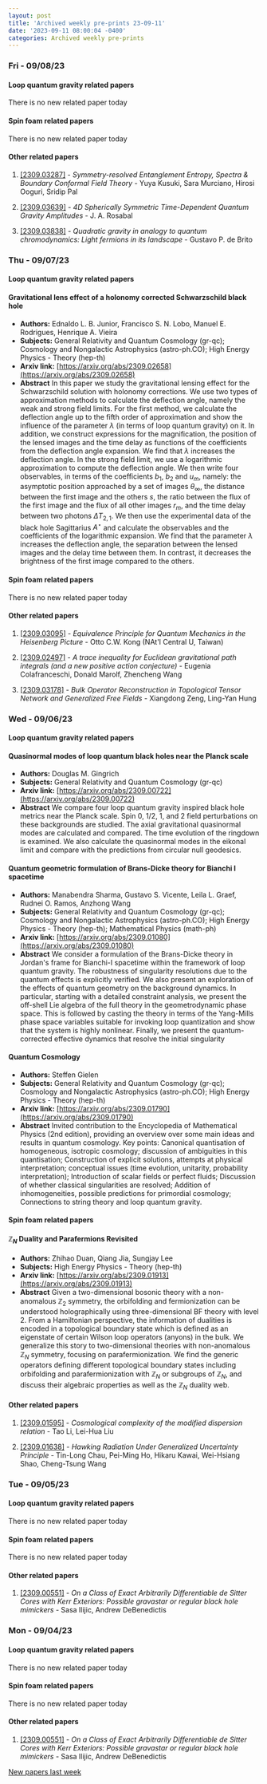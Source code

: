 ```yaml
---
layout: post
title: 'Archived weekly pre-prints 23-09-11'
date: '2023-09-11 08:00:04 -0400'
categories: Archived weekly pre-prints
---
```



### Fri - 09/08/23

#### Loop quantum gravity related papers

There is no new related paper today 

#### Spin foam related papers

There is no new related paper today 



#### Other related papers

1. [[2309.03287]](https://arxiv.org/abs/2309.03287) - *Symmetry-resolved Entanglement Entropy, Spectra & Boundary Conformal  Field Theory* - Yuya Kusuki, Sara Murciano, Hirosi Ooguri, Sridip Pal

1. [[2309.03639]](https://arxiv.org/abs/2309.03639) - *4D Spherically Symmetric Time-Dependent Quantum Gravity Amplitudes* - J. A. Rosabal

1. [[2309.03838]](https://arxiv.org/abs/2309.03838) - *Quadratic gravity in analogy to quantum chromodynamics: Light fermions  in its landscape* - Gustavo P. de Brito



### Thu - 09/07/23

#### Loop quantum gravity related papers

#### **Gravitational lens effect of a holonomy corrected Schwarzschild black  hole**
 - **Authors:** Ednaldo L. B. Junior, Francisco S. N. Lobo, Manuel E. Rodrigues, Henrique A. Vieira
 - **Subjects:** General Relativity and Quantum Cosmology (gr-qc); Cosmology and Nongalactic Astrophysics (astro-ph.CO); High Energy Physics - Theory (hep-th)
 - **Arxiv link:** [https://arxiv.org/abs/2309.02658](https://arxiv.org/abs/2309.02658)
 - **Abstract**
 In this paper we study the gravitational lensing effect for the Schwarzschild solution with holonomy corrections. We use two types of approximation methods to calculate the deflection angle, namely the weak and strong field limits. For the first method, we calculate the deflection angle up to the fifth order of approximation and show the influence of the parameter $\lambda$ (in terms of loop quantum gravity) on it. In addition, we construct expressions for the magnification, the position of the lensed images and the time delay as functions of the coefficients from the deflection angle expansion. We find that $\lambda$ increases the deflection angle. In the strong field limit, we use a logarithmic approximation to compute the deflection angle. We then write four observables, in terms of the coefficients $b_1$, $b_2$ and $u_m$, namely: the asymptotic position approached by a set of images $\theta_{\infty}$, the distance between the first image and the others $s$, the ratio between the flux of the first image and the flux of all other images $r_m$, and the time delay between two photons $\Delta T_{2,1}$. We then use the experimental data of the black hole Sagittarius $A^{\star}$ and calculate the observables and the coefficients of the logarithmic expansion. We find that the parameter $\lambda$ increases the deflection angle, the separation between the lensed images and the delay time between them. In contrast, it decreases the brightness of the first image compared to the others. 

#### Spin foam related papers

There is no new related paper today 



#### Other related papers

1. [[2309.03095]](https://arxiv.org/abs/2309.03095) - *Equivalence Principle for Quantum Mechanics in the Heisenberg Picture* - Otto C.W. Kong (NAt'l Central U, Taiwan)

1. [[2309.02497]](https://arxiv.org/abs/2309.02497) - *A trace inequality for Euclidean gravitational path integrals (and a new  positive action conjecture)* - Eugenia Colafranceschi, Donald Marolf, Zhencheng Wang

1. [[2309.03178]](https://arxiv.org/abs/2309.03178) - *Bulk Operator Reconstruction in Topological Tensor Network and  Generalized Free Fields* - Xiangdong Zeng, Ling-Yan Hung



### Wed - 09/06/23

#### Loop quantum gravity related papers

#### **Quasinormal modes of loop quantum black holes near the Planck scale**
 - **Authors:** Douglas M. Gingrich
 - **Subjects:** General Relativity and Quantum Cosmology (gr-qc)
 - **Arxiv link:** [https://arxiv.org/abs/2309.00722](https://arxiv.org/abs/2309.00722)
 - **Abstract**
 We compare four loop quantum gravity inspired black hole metrics near the Planck scale. Spin 0, 1/2, 1, and 2 field perturbations on these backgrounds are studied. The axial gravitational quasinormal modes are calculated and compared. The time evolution of the ringdown is examined. We also calculate the quasinormal modes in the eikonal limit and compare with the predictions from circular null geodesics. 

#### **Quantum geometric formulation of Brans-Dicke theory for Bianchi I  spacetime**
 - **Authors:** Manabendra Sharma, Gustavo S. Vicente, Leila L. Graef, Rudnei O. Ramos, Anzhong Wang
 - **Subjects:** General Relativity and Quantum Cosmology (gr-qc); Cosmology and Nongalactic Astrophysics (astro-ph.CO); High Energy Physics - Theory (hep-th); Mathematical Physics (math-ph)
 - **Arxiv link:** [https://arxiv.org/abs/2309.01080](https://arxiv.org/abs/2309.01080)
 - **Abstract**
 We consider a formulation of the Brans-Dicke theory in Jordan's frame for Bianchi-I spacetime within the framework of loop quantum gravity. The robustness of singularity resolutions due to the quantum effects is explicitly verified. We also present an exploration of the effects of quantum geometry on the background dynamics. In particular, starting with a detailed constraint analysis, we present the off-shell Lie algebra of the full theory in the geometrodynamic phase space. This is followed by casting the theory in terms of the Yang-Mills phase space variables suitable for invoking loop quantization and show that the system is highly nonlinear. Finally, we present the quantum-corrected effective dynamics that resolve the initial singularity 

#### **Quantum Cosmology**
 - **Authors:** Steffen Gielen
 - **Subjects:** General Relativity and Quantum Cosmology (gr-qc); Cosmology and Nongalactic Astrophysics (astro-ph.CO); High Energy Physics - Theory (hep-th)
 - **Arxiv link:** [https://arxiv.org/abs/2309.01790](https://arxiv.org/abs/2309.01790)
 - **Abstract**
 Invited contribution to the Encyclopedia of Mathematical Physics (2nd edition), providing an overview over some main ideas and results in quantum cosmology. Key points: Canonical quantisation of homogeneous, isotropic cosmology; discussion of ambiguities in this quantisation; Construction of explicit solutions, attempts at physical interpretation; conceptual issues (time evolution, unitarity, probability interpretation); Introduction of scalar fields or perfect fluids; Discussion of whether classical singularities are resolved; Addition of inhomogeneities, possible predictions for primordial cosmology; Connections to string theory and loop quantum gravity. 

#### Spin foam related papers

#### **$\mathbb{Z}_N$ Duality and Parafermions Revisited**
 - **Authors:** Zhihao Duan, Qiang Jia, Sungjay Lee
 - **Subjects:** High Energy Physics - Theory (hep-th)
 - **Arxiv link:** [https://arxiv.org/abs/2309.01913](https://arxiv.org/abs/2309.01913)
 - **Abstract**
 Given a two-dimensional bosonic theory with a non-anomalous $\mathbb{Z}_2$ symmetry, the orbifolding and fermionization can be understood holographically using three-dimensional BF theory with level $2$. From a Hamiltonian perspective, the information of dualities is encoded in a topological boundary state which is defined as an eigenstate of certain Wilson loop operators (anyons) in the bulk. We generalize this story to two-dimensional theories with non-anomalous $\mathbb{Z}_N$ symmetry, focusing on parafermionization. We find the generic operators defining different topological boundary states including orbifolding and parafermionization with $\mathbb{Z}_N$ or subgroups of $\mathbb{Z}_N$, and discuss their algebraic properties as well as the $\mathbb{Z}_N$ duality web. 



#### Other related papers

1. [[2309.01595]](https://arxiv.org/abs/2309.01595) - *Cosmological complexity of the modified dispersion relation* - Tao Li, Lei-Hua Liu

1. [[2309.01638]](https://arxiv.org/abs/2309.01638) - *Hawking Radiation Under Generalized Uncertainty Principle* - Tin-Long Chau, Pei-Ming Ho, Hikaru Kawai, Wei-Hsiang Shao, Cheng-Tsung Wang



### Tue - 09/05/23

#### Loop quantum gravity related papers

There is no new related paper today 

#### Spin foam related papers

There is no new related paper today 



#### Other related papers

1. [[2309.00551]](https://arxiv.org/abs/2309.00551) - *On a Class of Exact Arbitrarily Differentiable de Sitter Cores with Kerr  Exteriors: Possible gravastar or regular black hole mimickers* - Sasa Ilijic, Andrew DeBenedictis



### Mon - 09/04/23

#### Loop quantum gravity related papers

There is no new related paper today 

#### Spin foam related papers

There is no new related paper today 



#### Other related papers

1. [[2309.00551]](https://arxiv.org/abs/2309.00551) - *On a Class of Exact Arbitrarily Differentiable de Sitter Cores with Kerr  Exteriors: Possible gravastar or regular black hole mimickers* - Sasa Ilijic, Andrew DeBenedictis






[New papers last week]({{site.url}}/archived/weekly/pre-prints/2023/09/04/archived_weekly_papers.html)